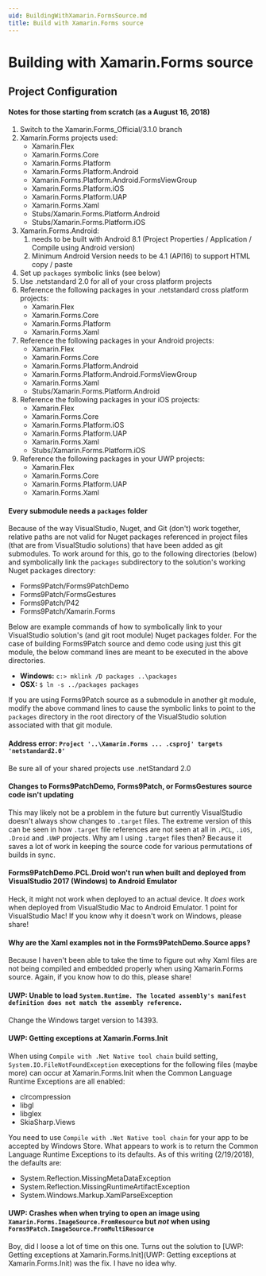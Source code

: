 ```yaml
---
uid: BuildingWithXamarin.FormsSource.md
title: Build with Xamarin.Forms source
---
```

# Building with Xamarin.Forms source

## Project Configuration

#### Notes for those starting from scratch (as a August 16, 2018) 

1.  Switch to the Xamarin.Forms_Official/3.1.0 branch
2.  Xamarin.Forms projects used:
    -  Xamarin.Flex  
    -  Xamarin.Forms.Core
    -  Xamarin.Forms.Platform
    -  Xamarin.Forms.Platform.Android
    -  Xamarin.Forms.Platform.Android.FormsViewGroup
    -  Xamarin.Forms.Platform.iOS
    -  Xamarin.Forms.Platform.UAP
    -  Xamarin.Forms.Xaml
    -  Stubs/Xamarin.Forms.Platform.Android
    -  Stubs/Xamarin.Forms.Platform.iOS
3.  Xamarin.Forms.Android:
    1.  needs to be built with Android 8.1 (Project Properties / Application / Compile using Android version)
    2.  Minimum Android Version needs to be 4.1 (API16) to support HTML copy / paste 
4.  Set up ```packages``` symbolic links (see below)
5.  Use .netstandard 2.0 for all of your cross platform projects
6.  Reference the following packages in your .netstandard cross platform projects:
    -  Xamarin.Flex  
    -  Xamarin.Forms.Core
    -  Xamarin.Forms.Platform
    -  Xamarin.Forms.Xaml
7.  Reference the following packages in your Android projects:
    -  Xamarin.Flex  
    -  Xamarin.Forms.Core
    -  Xamarin.Forms.Platform.Android
    -  Xamarin.Forms.Platform.Android.FormsViewGroup
    -  Xamarin.Forms.Xaml
    -  Stubs/Xamarin.Forms.Platform.Android
8.  Reference the following packages in your iOS projects:  
    -  Xamarin.Flex  
    -  Xamarin.Forms.Core
    -  Xamarin.Forms.Platform.iOS
    -  Xamarin.Forms.Platform.UAP
    -  Xamarin.Forms.Xaml
    -  Stubs/Xamarin.Forms.Platform.iOS
9.  Reference the following packages in your UWP projects:
    -  Xamarin.Flex  
    -  Xamarin.Forms.Core
    -  Xamarin.Forms.Platform.UAP
    -  Xamarin.Forms.Xaml


#### Every submodule needs a ```packages``` folder

Because of the way VisualStudio, Nuget, and Git (don't) work together, relative paths are not valid for Nuget packages referenced in project files (that are from VisualStudio solutions) that have been added as git submodules.  To work around for this, go to the following directories (below) and symbolically link the ```packages``` subdirectory to the solution's working Nuget packages directory:

 - Forms9Patch/Forms9PatchDemo
 - Forms9Patch/FormsGestures
 - Forms9Patch/P42
 - Forms9Patch/Xamarin.Forms

Below are example commands of how to symbolically link to your VisualStudio solution's (and git root module) Nuget packages folder.  For the case of building Forms9Patch source and demo code using just this git module, the below command lines are meant to be executed in the above directories.

 - **Windows:** ``` c:> mklink /D packages ..\packages ```
 - **OSX:** ``` $ ln -s ../packages packages ```

If you are using Forms9Patch source as a submodule in another git module, modify the above command lines to cause the symbolic links to point to the ```packages``` directory in the root directory of the VisualStudio solution associated with that git module.   


#### Address error:  ``` Project '..\Xamarin.Forms ... .csproj' targets 'netstandard2.0' ```
Be sure all of your shared projects use .netStandard 2.0


#### Changes to Forms9PatchDemo, Forms9Patch, or FormsGestures source code isn't updating

This may likely not be a problem in the future but currently VisualStudio doesn't always show changes to ```.target``` files.  The extreme version of this can be seen in how ```.target``` file references are not seen at all in ```.PCL```, ```.iOS```, ```.Droid``` and ```.UWP``` projects.  Why am I using ```.target``` files then?  Because it saves a lot of work in keeping the source code for various permutations of builds in sync.



#### Forms9PatchDemo.PCL.Droid won't run when built and deployed from VisualStudio 2017 (Windows) to Android Emulator

Heck, it might not work when deployed to an actual device.  It *does* work when deployed from VisualStudio Mac to Android Emulator.  1 point for VisualStudio Mac!  If you know why it doesn't work on Windows, please share!


#### Why are the Xaml examples not in the Forms9PatchDemo.Source apps?

Because I haven't been able to take the time to figure out why Xaml files are not being compiled and embedded properly when using Xamarin.Forms source.  Again, if you know how to do this, please share!


#### UWP: Unable to load `System.Runtime. The located assembly's manifest definition does not match the assembly reference.`

Change the Windows target version to 14393.   

#### UWP: Getting exceptions at Xamarin.Forms.Init

When using `Compile with .Net Native tool chain` build setting, `System.IO.FileNotFoundException` execeptions for the following files (maybe more) can occur at Xamarin.Forms.Init when the Common Language Runtime Exceptions are all enabled:

 - clrcompression
 - libgl
 - libglex
 - SkiaSharp.Views

You need to use `Compile with .Net Native tool chain` for your app to be accepted by Windows Store.  What appears to work is to return the Common Language Runtime Exceptions to its defaults.  As of this writing (2/19/2018), the defaults are:
 
 - System.Reflection.MissingMetaDataException
 - System.Reflection.MissingRuntimeArtifactException 
 - System.Windows.Markup.XamlParseException


 #### UWP: Crashes when when trying to open an image using `Xamarin.Forms.ImageSource.FromResource` but *not* when using `Forms9Patch.ImageSource.FromMultiResource`

 Boy, did I loose a lot of time on this one.  Turns out the solution to [UWP: Getting exceptions at Xamarin.Forms.Init](UWP: Getting exceptions at Xamarin.Forms.Init) was the fix.  I have no idea why.
